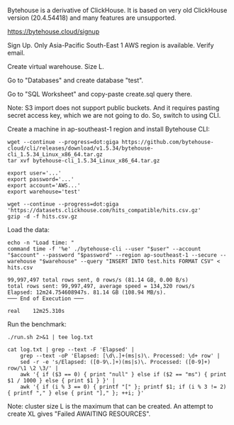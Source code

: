 Bytehouse is a derivative of ClickHouse.
It is based on very old ClickHouse version (20.4.54418) and many features are unsupported.

https://bytehouse.cloud/signup

Sign Up. Only Asia-Pacific South-East 1 AWS region is available. Verify email.

Create virtual warehouse. Size L.

Go to "Databases" and create database "test".

Go to "SQL Worksheet" and copy-paste create.sql query there.

Note: S3 import does not support public buckets. And it requires pasting secret access key, which we are not going to do. So, switch to using CLI.

Create a machine in ap-southeast-1 region and install Bytehouse CLI:

```
wget --continue --progress=dot:giga https://github.com/bytehouse-cloud/cli/releases/download/v1.5.34/bytehouse-cli_1.5.34_Linux_x86_64.tar.gz
tar xvf bytehouse-cli_1.5.34_Linux_x86_64.tar.gz
```

```
export user='...'
export password='...'
export account='AWS...'
export warehouse='test'
```

```
wget --continue --progress=dot:giga 'https://datasets.clickhouse.com/hits_compatible/hits.csv.gz'
gzip -d -f hits.csv.gz
```

Load the data:

```
echo -n "Load time: "
command time -f '%e' ./bytehouse-cli --user "$user" --account "$account" --password "$password" --region ap-southeast-1 --secure --warehouse "$warehouse" --query "INSERT INTO test.hits FORMAT CSV" < hits.csv
```

```
99,997,497 total rows sent, 0 rows/s (81.14 GB, 0.00 B/s)
total rows sent: 99,997,497, average speed = 134,320 rows/s
Elapsed: 12m24.754608947s. 81.14 GB (108.94 MB/s).
─── End of Execution ───

real    12m25.310s
```

Run the benchmark:

```
./run.sh 2>&1 | tee log.txt 

cat log.txt | grep --text -F 'Elapsed' | 
    grep --text -oP 'Elapsed: [\d\.]+(ms|s)\. Processed: \d+ row' | 
    sed -r -e 's/Elapsed: ([0-9\.]+)(ms|s)\. Processed: ([0-9]+) row/\1 \2 \3/' | 
    awk '{ if ($3 == 0) { print "null" } else if ($2 == "ms") { print $1 / 1000 } else { print $1 } }' |
    awk '{ if (i % 3 == 0) { printf "[" }; printf $1; if (i % 3 != 2) { printf "," } else { print "]," }; ++i; }'
```

Note: cluster size L is the maximum that can be created.
An attempt to create XL gives "Failed AWAITING RESOURCES". 
